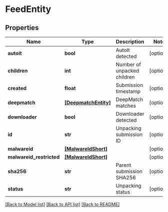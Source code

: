 # FeedEntity

## Properties
Name | Type | Description | Notes
------------ | ------------- | ------------- | -------------
**autoit** | **bool** | AutoIt detected | [optional] 
**children** | **int** | Number of unpacked children | [optional] 
**created** | **float** | Submission timestamp | [optional] 
**deepmatch** | [**[DeepmatchEntity]**](DeepmatchEntity.md) | DeepMatch matches | [optional] 
**downloader** | **bool** | Downloader detected | [optional] 
**id** | **str** | Unpacking submission ID | [optional] 
**malwareid** | [**[MalwareIdShort]**](MalwareIdShort.md) |  | [optional] 
**malwareid_restricted** | [**[MalwareIdShort]**](MalwareIdShort.md) |  | [optional] 
**sha256** | **str** | Parent submission SHA256 | [optional] 
**status** | **str** | Unpacking status | [optional] 

[[Back to Model list]](../README.md#documentation-for-models) [[Back to API list]](../README.md#documentation-for-api-endpoints) [[Back to README]](../README.md)


